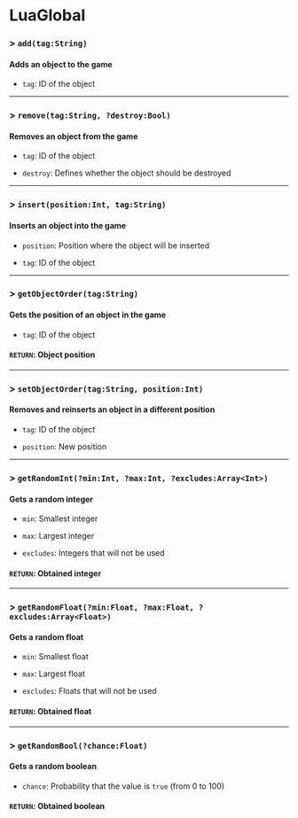 # LuaGlobal

### > `add(tag:String)`

#### Adds an object to the game 

- `tag`: ID of the object 

---

### > `remove(tag:String, ?destroy:Bool)`

#### Removes an object from the game 

- `tag`: ID of the object 

- `destroy`: Defines whether the object should be destroyed 

---

### > `insert(position:Int, tag:String)`

#### Inserts an object into the game 

- `position`: Position where the object will be inserted 

- `tag`: ID of the object 

---

### > `getObjectOrder(tag:String)`

#### Gets the position of an object in the game 

- `tag`: ID of the object 

#### `RETURN`: Object position 

---

### > `setObjectOrder(tag:String, position:Int)`

#### Removes and reinserts an object in a different position 

- `tag`: ID of the object 

- `position`: New position 

---

### > `getRandomInt(?min:Int, ?max:Int, ?excludes:Array<Int>)`

#### Gets a random integer 

- `min`: Smallest integer 

- `max`: Largest integer 

- `excludes`: Integers that will not be used 

#### `RETURN`: Obtained integer 

---

### > `getRandomFloat(?min:Float, ?max:Float, ?excludes:Array<Float>)`

#### Gets a random float 

- `min`: Smallest float 

- `max`: Largest float 

- `excludes`: Floats that will not be used 

#### `RETURN`: Obtained float 

---

### > `getRandomBool(?chance:Float)`

#### Gets a random boolean 

- `chance`: Probability that the value is `true` (from 0 to 100) 

#### `RETURN`: Obtained boolean 

